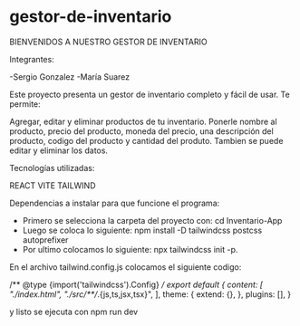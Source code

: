 # gestor-de-inventario

BIENVENIDOS A NUESTRO GESTOR DE INVENTARIO

Integrantes:

-Sergio Gonzalez
-María Suarez

Este proyecto presenta un gestor de inventario completo y fácil de usar. Te permite:

Agregar, editar y eliminar productos de tu inventario.
Ponerle nombre al producto, precio del producto, moneda del precio, una descripción del producto, codigo del producto y cantidad del produto. Tambien se puede editar y eliminar los datos.

Tecnologías utilizadas:

REACT
VITE
TAILWIND

Dependencias a instalar para que funcione el programa:
- Primero se selecciona la carpeta del proyecto con: cd Inventario-App
- Luego se coloca lo siguiente: npm install -D tailwindcss postcss autoprefixer
- Por ultimo colocamos lo siguiente: npx tailwindcss init -p.

En el archivo tailwind.config.js colocamos el siguiente codigo:

/** @type {import('tailwindcss').Config} */
export default {
  content: [
    "./index.html",
    "./src/**/*.{js,ts,jsx,tsx}",
  ],
  theme: {
    extend: {},
  },
  plugins: [],
}

y listo se ejecuta con npm run dev




